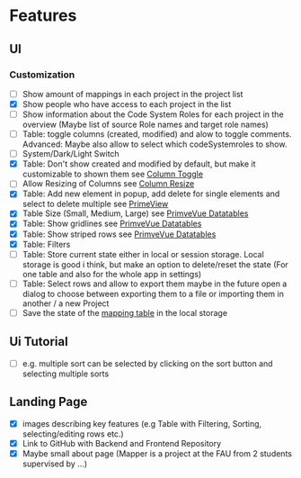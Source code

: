 # Features

## UI

### Customization

- [ ] Show amount of mappings in each project in the project list
- [x] Show people who have access to each project in the list
- [ ] Show information about the Code System Roles for each project in the overview (Maybe list of source Role names and target role names)
- [ ] Table: toggle columns (created, modified) and alow to toggle comments. Advanced: Maybe also allow to select which codeSystemroles to show.
- [ ] System/Dark/Light Switch
- [x] Table: Don't show created and modified by default, but make it customizable to shown them see [Column Toggle](https://v3.primevue.org/datatable/#column_toggle)
- [ ] Allow Resizing of Columns see [Column Resize](https://v3.primevue.org/datatable/#column_resize)
- [x] Table: Add new element in popup, add delete for single elements and select to delete multiple see [PrimeView](https://v3.primevue.org/datatable/#dtproducts)
- [x] Table Size (Small, Medium, Large) see [PrimveVue Datatables](https://v3.primevue.org/datatable/#size)
- [x] Table: Show gridlines see [PrimveVue Datatables](https://v3.primevue.org/datatable/#gridlines)
- [x] Table: Show striped rows see [PrimveVue Datatables](https://v3.primevue.org/datatable/#striped)
- [x] Table: Filters
- [ ] Table: Store current state either in local or session storage. Local storage is good i think, but make an option to delete/reset the state (For one table and also for the whole app in settings)
- [ ] Table: Select rows and allow to export them maybe in the future open a dialog to choose between exporting them to a file or importing them in another / a new Project
- [ ] Save the state of the [mapping table](src/components/mappingList/MappingList.vue) in the local storage

## Ui Tutorial

- [ ] e.g. multiple sort can be selected by clicking on the sort button and selecting multiple sorts

## Landing Page

- [x] images describing key features (e.g Table with Filtering, Sorting, selecting/editing rows etc.)
- [x] Link to GitHub with Backend and Frontend Repository
- [x] Maybe small about page (Mapper is a project at the FAU from 2 students supervised by ...)
